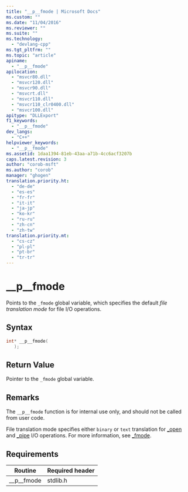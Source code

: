 ```yaml
---
title: "__p__fmode | Microsoft Docs"
ms.custom: ""
ms.date: "11/04/2016"
ms.reviewer: ""
ms.suite: ""
ms.technology: 
  - "devlang-cpp"
ms.tgt_pltfrm: ""
ms.topic: "article"
apiname: 
  - "__p__fmode"
apilocation: 
  - "msvcr80.dll"
  - "msvcr120.dll"
  - "msvcr90.dll"
  - "msvcrt.dll"
  - "msvcr110.dll"
  - "msvcr110_clr0400.dll"
  - "msvcr100.dll"
apitype: "DLLExport"
f1_keywords: 
  - "__p__fmode"
dev_langs: 
  - "C++"
helpviewer_keywords: 
  - "__p__fmode"
ms.assetid: 1daa1394-81eb-43aa-a71b-4cc6acf3207b
caps.latest.revision: 3
author: "corob-msft"
ms.author: "corob"
manager: "ghogen"
translation.priority.ht: 
  - "de-de"
  - "es-es"
  - "fr-fr"
  - "it-it"
  - "ja-jp"
  - "ko-kr"
  - "ru-ru"
  - "zh-cn"
  - "zh-tw"
translation.priority.mt: 
  - "cs-cz"
  - "pl-pl"
  - "pt-br"
  - "tr-tr"
---
```

# __p__fmode
Points to the `_fmode` global variable, which specifies the default *file translation mode* for file I/O operations.  
  
## Syntax  
  
```cpp  
int* __p__fmode(  
   );  
```  
  
## Return Value  
 Pointer to the `_fmode` global variable.  
  
## Remarks  
 The `__p__fmode` function is for internal use only, and should not be called from user code.  
  
 File translation mode specifies either `binary` or `text` translation for [_open](../c-runtime-library/reference/open-wopen.md) and [_pipe](../c-runtime-library/reference/pipe.md) I/O operations. For more information, see [_fmode](../c-runtime-library/fmode.md).  
  
## Requirements  
  
|Routine|Required header|  
|-------------|---------------------|  
|__p\__fmode|stdlib.h|